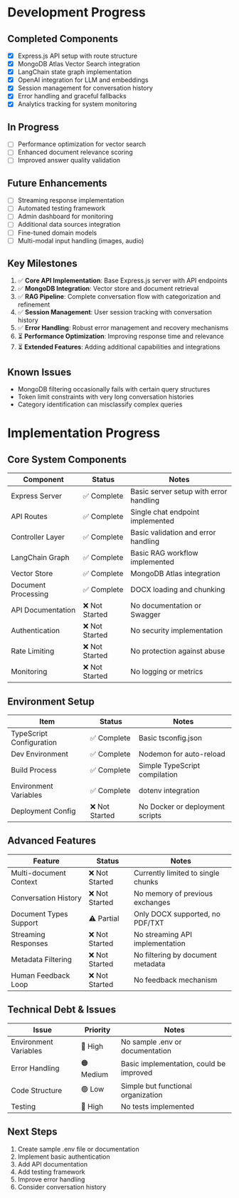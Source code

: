 # Development Progress

## Completed Components
- [x] Express.js API setup with route structure
- [x] MongoDB Atlas Vector Search integration
- [x] LangChain state graph implementation
- [x] OpenAI integration for LLM and embeddings
- [x] Session management for conversation history
- [x] Error handling and graceful fallbacks
- [x] Analytics tracking for system monitoring

## In Progress
- [ ] Performance optimization for vector search
- [ ] Enhanced document relevance scoring
- [ ] Improved answer quality validation

## Future Enhancements
- [ ] Streaming response implementation
- [ ] Automated testing framework
- [ ] Admin dashboard for monitoring
- [ ] Additional data sources integration
- [ ] Fine-tuned domain models
- [ ] Multi-modal input handling (images, audio)

## Key Milestones
1. ✅ **Core API Implementation**: Base Express.js server with API endpoints
2. ✅ **MongoDB Integration**: Vector store and document retrieval
3. ✅ **RAG Pipeline**: Complete conversation flow with categorization and refinement
4. ✅ **Session Management**: User session tracking with conversation history
5. ✅ **Error Handling**: Robust error management and recovery mechanisms
6. ⏳ **Performance Optimization**: Improving response time and relevance
7. ⏳ **Extended Features**: Adding additional capabilities and integrations

## Known Issues
- MongoDB filtering occasionally fails with certain query structures
- Token limit constraints with very long conversation histories
- Category identification can misclassify complex queries

# Implementation Progress

## Core System Components

| Component | Status | Notes |
|-----------|--------|-------|
| Express Server | ✅ Complete | Basic server setup with error handling |
| API Routes | ✅ Complete | Single chat endpoint implemented |
| Controller Layer | ✅ Complete | Basic validation and error handling |
| LangChain Graph | ✅ Complete | Basic RAG workflow implemented |
| Vector Store | ✅ Complete | MongoDB Atlas integration |
| Document Processing | ✅ Complete | DOCX loading and chunking |
| API Documentation | ❌ Not Started | No documentation or Swagger |
| Authentication | ❌ Not Started | No security implementation |
| Rate Limiting | ❌ Not Started | No protection against abuse |
| Monitoring | ❌ Not Started | No logging or metrics |

## Environment Setup

| Item | Status | Notes |
|------|--------|-------|
| TypeScript Configuration | ✅ Complete | Basic tsconfig.json |
| Dev Environment | ✅ Complete | Nodemon for auto-reload |
| Build Process | ✅ Complete | Simple TypeScript compilation |
| Environment Variables | ✅ Complete | dotenv integration |
| Deployment Config | ❌ Not Started | No Docker or deployment scripts |

## Advanced Features

| Feature | Status | Notes |
|---------|--------|-------|
| Multi-document Context | ❌ Not Started | Currently limited to single chunks |
| Conversation History | ❌ Not Started | No memory of previous exchanges |
| Document Types Support | ⚠️ Partial | Only DOCX supported, no PDF/TXT |
| Streaming Responses | ❌ Not Started | No streaming API implementation |
| Metadata Filtering | ❌ Not Started | No filtering by document metadata |
| Human Feedback Loop | ❌ Not Started | No feedback mechanism |

## Technical Debt & Issues

| Issue | Priority | Notes |
|-------|----------|-------|
| Environment Variables | 🔴 High | No sample .env or documentation |
| Error Handling | 🟠 Medium | Basic implementation, could be improved |
| Code Structure | 🟢 Low | Simple but functional organization |
| Testing | 🔴 High | No tests implemented |

## Next Steps

1. Create sample .env file or documentation
2. Implement basic authentication
3. Add API documentation
4. Add testing framework
5. Improve error handling
6. Consider conversation history 